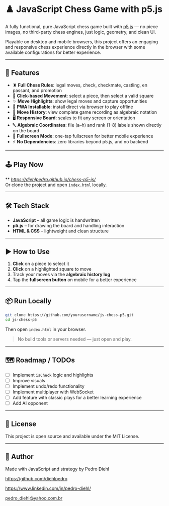 # ♟️ JavaScript Chess Game with p5.js

A fully functional, pure JavaScript chess game built with [p5.js](https://p5js.org/) — no piece images, no third-party chess engines, just logic, geometry, and clean UI.

Playable on desktop and mobile browsers, this project offers an engaging and responsive chess experience directly in the browser with some available configurations for better experience.

---

## 🚀 Features

- ♜ **Full Chess Rules**: legal moves, check, checkmate, castling, en passant, and promotion  
- 📍 **Click-based Movement**: select a piece, then select a valid square  
- ✨ **Move Highlights**: show legal moves and capture opportunities  
- 📱 **PWA Installable**: install direct via browser to play offline 
- 🔁 **Move History**: view complete game recording as algebraic notation  
- 🖥️ **Responsive Board**: scales to fit any screen or orientation  
- 🔤 **Algebraic Coordinates**: file (a–h) and rank (1–8) labels shown directly on the board  
- 📱 **Fullscreen Mode**: one-tap fullscreen for better mobile experience  
- ⚡ **No Dependencies**: zero libraries beyond p5.js, and no backend  

---

## 🕹️ Play Now

** *https://diehlpedro.github.io/chess-p5-js/*  
Or clone the project and open `index.html` locally.

---

## 🛠️ Tech Stack

- **JavaScript** – all game logic is handwritten  
- **p5.js** – for drawing the board and handling interaction  
- **HTML & CSS** – lightweight and clean structure  

---

## ▶️ How to Use

1. **Click** on a piece to select it  
2. **Click** on a highlighted square to move  
3. Track your moves via the **algebraic history log**  
4. Tap the **fullscreen button** on mobile for a better experience  

---

## 📦 Run Locally

```bash
git clone https://github.com/yourusername/js-chess-p5.git
cd js-chess-p5
```

Then open `index.html` in your browser.

> No build tools or servers needed — just open and play.

---

## 🗺️ Roadmap / TODOs

- [ ] Implement `isCheck` logic and highlights  
- [ ] Improve visuals  
- [ ] Implement undo/redo functionality  
- [ ] Implement multiplayer with WebSocket  
- [ ] Add feature with classic plays for a better learning experience  
- [ ] Add AI opponent  

---

## 📄 License

This project is open source and available under the MIT License.

---

## 👤 Author

Made with JavaScript and strategy by Pedro Diehl

https://github.com/diehlpedro

https://www.linkedin.com/in/pedro-diehl/

pedro_diehl@yahoo.com.br
